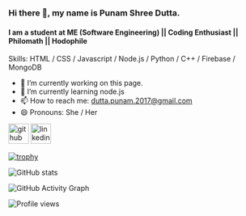 ### Hi there 👋, my name is Punam Shree Dutta.
#### I am a student at ME (Software Engineering) || Coding Enthusiast || Philomath || Hodophile

Skills: HTML / CSS / Javascript / Node.js / Python / C++ / Firebase / MongoDB

- 🔭 I’m currently working on this page. 
- 🌱 I’m currently learning node.js 
- 📫 How to reach me: dutta.punam.2017@gmail.com 
- 😄 Pronouns: She / Her 


[<img src='https://cdn.jsdelivr.net/npm/simple-icons@3.0.1/icons/github.svg' alt='github' height='40'>](https://github.com/Git-punam)  [<img src='https://cdn.jsdelivr.net/npm/simple-icons@3.0.1/icons/linkedin.svg' alt='linkedin' height='40'>](https://www.linkedin.com/in/punam-shree-dutta-70006a76/)  

[![trophy](https://github-profile-trophy.vercel.app/?username=Git-punam)](https://github.com/ryo-ma/github-profile-trophy)

![GitHub stats](https://github-readme-stats.vercel.app/api?username=Git-punam&show_icons=true)  

![GitHub Activity Graph](https://activity-graph.herokuapp.com/graph?username=Git-punam)  


![Profile views](https://gpvc.arturio.dev/Git-punam)  
